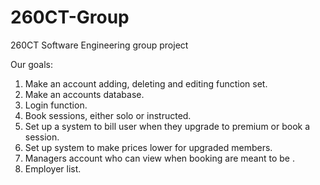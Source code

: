 # 260CT-Group
260CT Software Engineering group project

Our goals: 
1. Make an account adding, deleting and editing function set. 
2. Make an accounts database.
3. Login function. 
4. Book sessions, either solo or instructed. 
5. Set up a system to bill user when they upgrade to premium or book a session. 
6. Set up system to make prices lower for upgraded members.
7. Managers account who can view when booking are meant to be .
8. Employer list.
